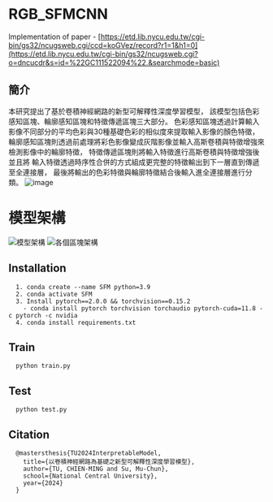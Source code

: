 # RGB_SFMCNN
Implementation of paper - [https://etd.lib.nycu.edu.tw/cgi-bin/gs32/ncugsweb.cgi/ccd=koGVez/record?r1=1&h1=0](https://etd.lib.nycu.edu.tw/cgi-bin/gs32/ncugsweb.cgi?o=dncucdr&s=id=%22GC111522094%22.&searchmode=basic)

## 簡介
本研究提出了基於卷積神經網路的新型可解釋性深度學習模型，
該模型包括色彩感知區塊、輪廓感知區塊和特徵傳遞區塊三大部分。
色彩感知區塊透過計算輸入影像不同部分的平均色彩與30種基礎色彩的相似度來提取輸入影像的顏色特徵，
輪廓感知區塊則透過前處理將彩色影像變成灰階影像並輸入高斯卷積與特徵增強來檢測影像中的輪廓特徵，
特徵傳遞區塊則將輸入特徵進行高斯卷積與特徵增強後並且將
輸入特徵透過時序性合併的方式組成更完整的特徵輸出到下一層直到傳遞至全連接層，
最後將輸出的色彩特徵與輪廓特徵結合後輸入進全連接層進行分類。
![image](https://github.com/user-attachments/assets/73ed409d-ceb6-4bf8-a830-622d35f9d0da)

# 模型架構
![模型架構](https://github.com/user-attachments/assets/092c883e-4de1-4b1b-af0c-a31526849c7f)
![各個區塊架構](https://github.com/user-attachments/assets/6e3198eb-b0eb-43ec-b479-a46fc0cecdb8)




## Installation
```
  1. conda create --name SFM python=3.9
  2. conda activate SFM
  3. Install pytorch==2.0.0 && torchvision==0.15.2 
    - conda install pytorch torchvision torchaudio pytorch-cuda=11.8 -c pytorch -c nvidia
  4. conda install requirements.txt
```

## Train
```
  python train.py
```

## Test
```
  python test.py
```

## Citation
```
  @mastersthesis{TU2024InterpretableModel,
    title={以卷積神經網路為基礎之新型可解釋性深度學習模型},
    author={TU, CHIEN-MING and Su, Mu-Chun},
    school={National Central University},
    year={2024}
  }
```
